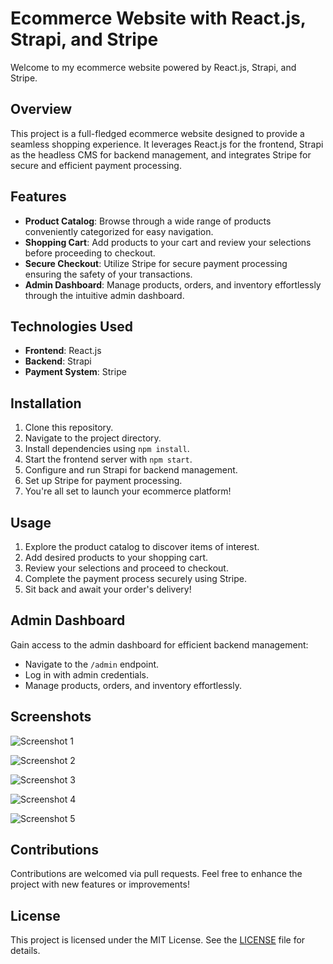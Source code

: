 # Ecommerce Website with React.js, Strapi, and Stripe

Welcome to my ecommerce website powered by React.js, Strapi, and Stripe.

## Overview

This project is a full-fledged ecommerce website designed to provide a seamless shopping experience. It leverages React.js for the frontend, Strapi as the headless CMS for backend management, and integrates Stripe for secure and efficient payment processing.

## Features

- **Product Catalog**: Browse through a wide range of products conveniently categorized for easy navigation.
- **Shopping Cart**: Add products to your cart and review your selections before proceeding to checkout.
- **Secure Checkout**: Utilize Stripe for secure payment processing ensuring the safety of your transactions.
- **Admin Dashboard**: Manage products, orders, and inventory effortlessly through the intuitive admin dashboard.

## Technologies Used

- **Frontend**: React.js
- **Backend**: Strapi
- **Payment System**: Stripe

## Installation

1. Clone this repository.
2. Navigate to the project directory.
3. Install dependencies using `npm install`.
4. Start the frontend server with `npm start`.
5. Configure and run Strapi for backend management.
6. Set up Stripe for payment processing.
7. You're all set to launch your ecommerce platform!

## Usage

1. Explore the product catalog to discover items of interest.
2. Add desired products to your shopping cart.
3. Review your selections and proceed to checkout.
4. Complete the payment process securely using Stripe.
5. Sit back and await your order's delivery!

## Admin Dashboard

Gain access to the admin dashboard for efficient backend management:

- Navigate to the `/admin` endpoint.
- Log in with admin credentials.
- Manage products, orders, and inventory effortlessly.

## Screenshots

![Screenshot 1](https://github.com/ashu6530/REACT-STRIPE-STRAPI-ECOM/assets/82864661/fff9cc43-a1da-4b27-8a4f-f2442eb826ad)

![Screenshot 2](https://github.com/ashu6530/REACT-STRIPE-STRAPI-ECOM/assets/82864661/bdaa6bc3-5840-44ae-bbb5-8205b01a33fd)

![Screenshot 3](https://github.com/ashu6530/REACT-STRIPE-STRAPI-ECOM/assets/82864661/962359ce-2bcf-4e1a-88eb-758f9cfadc4c)

![Screenshot 4](https://github.com/ashu6530/REACT-STRIPE-STRAPI-ECOM/assets/82864661/3f0341dc-b83d-4ed4-8b00-f420dd5683e5)

![Screenshot 5](https://github.com/ashu6530/REACT-STRIPE-STRAPI-ECOM/assets/82864661/e0bb3ce8-5f21-4060-ae77-292e8345a51a)

## Contributions

Contributions are welcomed via pull requests. Feel free to enhance the project with new features or improvements!

## License

This project is licensed under the MIT License. See the [LICENSE](LICENSE) file for details.

